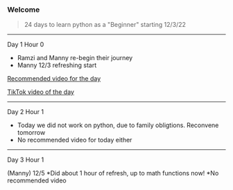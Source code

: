 ### Welcome 

> 24 days to learn python as a "Beginner" starting 12/3/22
---
Day 1 Hour 0

* Ramzi and Manny re-begin their journey
* Manny 12/3 refreshing start

[Recommended video for the day](https://www.youtube.com/watch?v=azcrPFhaY9k "Click the link NOW!!!!!!")

[TikTok video of the day](https://www.tiktok.com/t/ZTR45P62F/ "Watch by 10:00pm!!")


---

Day 2 Hour 1

* Today we did not work on python, due to family obligtions. Reconvene tomorrow 
* No recommended video for today either

---

Day 3 Hour 1

(Manny) 12/5
*Did about 1 hour of refresh, up to math functions now!
*No recommended video

